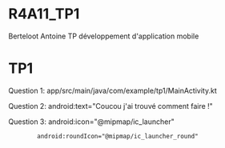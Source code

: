 # R4A11_TP1
Berteloot Antoine
TP développement d'application mobile

# TP1

Question 1: app/src/main/java/com/example/tp1/MainActivity.kt

Question 2: android:text="Coucou j'ai trouvé comment faire !"

Question 3: android:icon="@mipmap/ic_launcher"

            android:roundIcon="@mipmap/ic_launcher_round"



